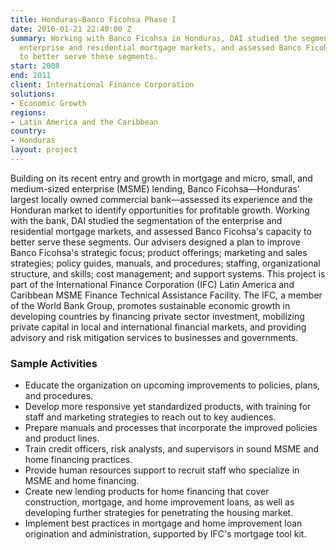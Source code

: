```yaml
---
title: Honduras—Banco Ficohsa Phase I
date: 2016-01-21 22:40:00 Z
summary: Working with Banco Ficohsa in Honduras, DAI studied the segmentation of the
  enterprise and residential mortgage markets, and assessed Banco Ficohsa's capacity
  to better serve these segments.
start: 2008
end: 2011
client: International Finance Corporation
solutions:
- Economic Growth
regions:
- Latin America and the Caribbean
country:
- Honduras
layout: project
---
```


Building on its recent entry and growth in mortgage and micro, small, and medium-sized enterprise (MSME) lending, Banco Ficohsa—Honduras' largest locally owned commercial bank—assessed its experience and the Honduran market to identify opportunities for profitable growth. Working with the bank, DAI studied the segmentation of the enterprise and residential mortgage markets, and assessed Banco Ficohsa's capacity to better serve these segments. Our advisers designed a plan to improve Banco Ficohsa's strategic focus; product offerings; marketing and sales strategies; policy guides, manuals, and procedures; staffing, organizational structure, and skills; cost management; and support systems. This project is part of the International Finance Corporation (IFC) Latin America and Caribbean MSME Finance Technical Assistance Facility. The IFC, a member of the World Bank Group, promotes sustainable economic growth in developing countries by financing private sector investment, mobilizing private capital in local and international financial markets, and providing advisory and risk mitigation services to businesses and governments.

### Sample Activities

* Educate the organization on upcoming improvements to policies, plans, and procedures.
* Develop more responsive yet standardized products, with training for staff and marketing strategies to reach out to key audiences.
* Prepare manuals and processes that incorporate the improved policies and product lines.
* Train credit officers, risk analysts, and supervisors in sound MSME and home financing practices.
* Provide human resources support to recruit staff who specialize in MSME and home financing.
* Create new lending products for home financing that cover construction, mortgage, and home improvement loans, as well as developing further strategies for penetrating the housing market.
* Implement best practices in mortgage and home improvement loan origination and administration, supported by IFC's mortgage tool kit.